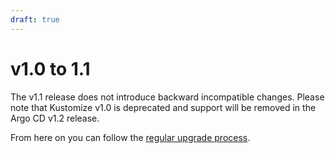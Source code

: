 ```yaml
---
draft: true
---
```


# v1.0 to 1.1

The v1.1 release does not introduce backward incompatible changes. Please note that Kustomize v1.0 is deprecated and
support will be removed in the Argo CD v1.2 release.

From here on you can follow the [regular upgrade process](./overview.md).
